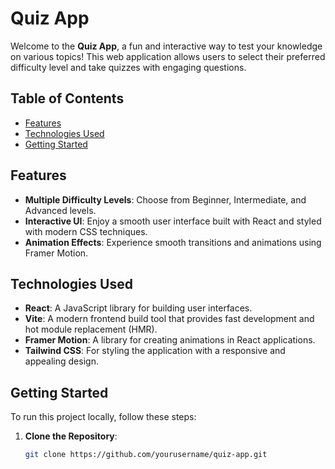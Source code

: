 # Quiz App

Welcome to the **Quiz App**, a fun and interactive way to test your knowledge on various topics! This web application allows users to select their preferred difficulty level and take quizzes with engaging questions.

## Table of Contents

- [Features](#features)
- [Technologies Used](#technologies-used)
- [Getting Started](#getting-started)


## Features

- **Multiple Difficulty Levels**: Choose from Beginner, Intermediate, and Advanced levels.
- **Interactive UI**: Enjoy a smooth user interface built with React and styled with modern CSS techniques.
- **Animation Effects**: Experience smooth transitions and animations using Framer Motion.

## Technologies Used

- **React**: A JavaScript library for building user interfaces.
- **Vite**: A modern frontend build tool that provides fast development and hot module replacement (HMR).
- **Framer Motion**: A library for creating animations in React applications.
- **Tailwind CSS**: For styling the application with a responsive and appealing design.

## Getting Started

To run this project locally, follow these steps:

1. **Clone the Repository**:
   ```bash
   git clone https://github.com/yourusername/quiz-app.git


